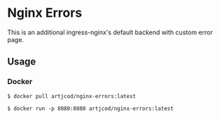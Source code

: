 # Nginx Errors

This is an additional ingress-nginx's default backend with custom error page.

## Usage
### Docker 
```console
$ docker pull artjcod/nginx-errors:latest 

$ docker run -p 8080:8080 artjcod/nginx-errors:latest
```
